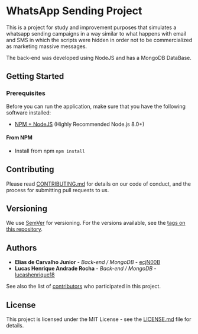 # WhatsApp Sending Project

This is a project for study and improvement purposes that simulates a whatsapp sending campaigns in a way similar to what happens with email and SMS in which the scripts were hidden in order not to be commercialized as marketing massive messages.

The back-end was developed using NodeJS and has a MongoDB DataBase.

## Getting Started

### Prerequisites

Before you can run the application, make sure that you have the following software installed:
* [NPM + NodeJS](https://nodejs.org/en/) (Highly Recommended Node.js 8.0+)

#### From NPM
* Install from npm `npm install`

## Contributing

Please read [CONTRIBUTING.md](CONTRIBUTING.md) for details on our code of conduct, and the process for submitting pull requests to us.

## Versioning

We use [SemVer](http://semver.org/) for versioning. For the versions available, see the [tags on this repository](https://github.com/ecjN00B/whatsapp-sending/tags).

## Authors

* **Elias de Carvalho Junior** - *Back-end / MongoDB* - [ecjN00B][n00b]
* **Lucas Henrique Andrade Rocha** - *Back-end / MongoDB* - [lucashenrique18][lucashenrique]

See also the list of [contributors](https://github.com/ecjN00B/whatsapp-sending/contributors) who participated in this project.

## License

This project is licensed under the MIT License - see the [LICENSE.md](LICENSE.md) file for details.

[lucashenrique]: https://github.com/lucashenrique18
[n00b]: https://github.com/ecjN00B

